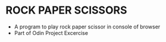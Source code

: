 # ROCK PAPER SCISSORS 
- A program to play rock paper scissor in console of browser
- Part of Odin Project Excercise

